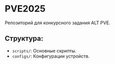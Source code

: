
# PVE2025
Репозиторий для конкурсного задания ALT PVE.
## Структура:
- `scripts/`: Основные скрипты.
- `configs/`: Конфигурации устройств.
